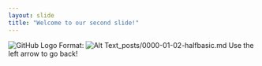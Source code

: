 ```yaml
---
layout: slide
title: "Welcome to our second slide!"
---
```

![GitHub Logo](/images/logo.png)
Format: ![Alt Text](url)_posts/0000-01-02-halfbasic.md
Use the left arrow to go back!
